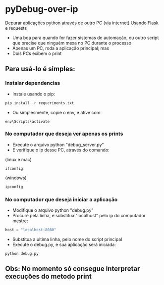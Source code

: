 # pyDebug-over-ip
Depurar aplicações python através de outro PC (via internet)
Usando Flask e requests

- Uma boa para quando for fazer sistemas de automação, ou outro script que precise que ninguém mexa no PC durante o processo
- Apenas um PC, roda a aplicação principal; mas
- Dois PCs exibem o print

## Para usá-lo é simples:
### Instalar dependencias
- Instale usando o pip:
```python
pip install -r requeriments.txt
```
- Ou simplesmente, copie o env, e ative com:
```console
env\Scripts\activate
```

### No computador que deseja ver apenas os prints
- Execute o arquivo python "debug_server.py"
- E verifique o ip desse PC, através do comando:

(linux e mac)
```console
ifconfig
```
(windows)
```cmd
ipconfig
```

### No computador que deseja iniciar a aplicação
- Modifique o arquivo python "debug.py"
- Procure pela linha, e substitua "localhost" pelo ip do computador mestre:
```python
host = "localhost:8080"
```
- Substitua a ultima linha, pelo nome do script principal
- Execute o debug.py, e sua aplicação será iniciada:
```console
python debug.py
```

## Obs: No momento só consegue interpretar execuções do metodo print
